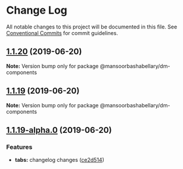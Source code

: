 # Change Log

All notable changes to this project will be documented in this file.
See [Conventional Commits](https://conventionalcommits.org) for commit guidelines.

## [1.1.20](https://github.com/MansoorBashaBellary/design-mono/compare/@mansoorbashabellary/dm-components@1.1.19...@mansoorbashabellary/dm-components@1.1.20) (2019-06-20)

**Note:** Version bump only for package @mansoorbashabellary/dm-components





## [1.1.19](https://github.com/MansoorBashaBellary/design-mono/compare/@mansoorbashabellary/dm-components@1.1.19-alpha.0...@mansoorbashabellary/dm-components@1.1.19) (2019-06-20)

**Note:** Version bump only for package @mansoorbashabellary/dm-components





## [1.1.19-alpha.0](https://github.com/MansoorBashaBellary/design-mono/compare/@mansoorbashabellary/dm-components@1.1.18...@mansoorbashabellary/dm-components@1.1.19-alpha.0) (2019-06-20)


### Features

* **tabs:** changelog changes ([ce2d514](https://github.com/MansoorBashaBellary/design-mono/commit/ce2d514))
